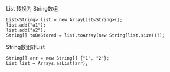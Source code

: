 ﻿List 转换为 String数组
```
List<String> list = new ArrayList<String>();    
list.add("a1");    
list.add("a2");    
String[] toBeStored = list.toArray(new String[list.size()]);  
```
String数组转List
```
String[] arr = new String[] {"1", "2"};  
List list = Arrays.asList(arr);
```